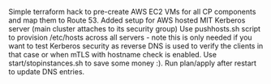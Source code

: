 Simple terraform hack to pre-create AWS EC2 VMs for all CP components and map them to Route 53.
Added setup for AWS hosted MIT Kerberos server (main cluster attaches to its security group)
Use pushhosts.sh script to provision /etc/hosts across all servers - note this is only needed if you 
want to test Kerberos security as reverse DNS is used to verify the clients in that case or when mTLS with hostname check is enabled.
Use start/stopinstances.sh to save some money :). Run plan/apply after restart to update DNS entries.
